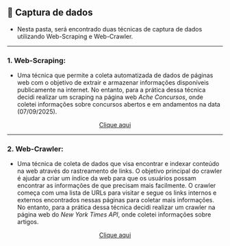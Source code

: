 ## 🎲 Captura de dados

- Nesta pasta, será encontrado duas técnicas de captura de dados utilizando Web-Scraping e Web-Crawler. 

---

### 1. **Web-Scraping**: 
- Uma técnica que permite a coleta automatizada de dados de páginas web com o objetivo de extrair e armazenar informações disponíveis publicamente na internet. No entanto, para a prática dessa técnica decidi realizar um scraping na página web *Ache Concursos*, onde coletei informações sobre concursos abertos e em andamentos na data (07/09/2025).

<div align='center'>
    <a href="web-scraping/">Clique aqui</a>
</div>

---

### 2. **Web-Crawler**: 

- Uma técnica de coleta de dados que visa encontrar e indexar conteúdo na web através do rastreamento de links. O objetivo principal do crawler é ajudar a criar um índice da web para que os usuários possam encontrar as informações de que precisam mais facilmente. O crawler começa com uma lista de URLs para visitar e segue os links internos e externos encontrados nessas páginas para coletar mais informações. No entanto, para a prática dessa técnica decidi realizar um crawler na página web do *New York Times API*, onde coletei informações sobre artigos.

<div align='center'>
    <a href="web-crawling/">Clique aqui</a>
</div>
